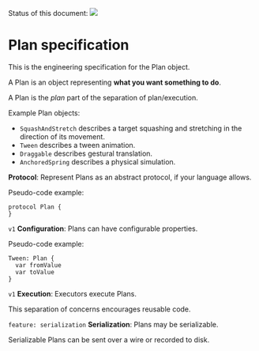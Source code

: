 Status of this document:
![](../../../_assets/under-construction-flashing-barracade-animation.gif)

# Plan specification

This is the engineering specification for the Plan object.

A Plan is an object representing **what you want something to do**.

A Plan is the *plan* part of the separation of plan/execution.

Example Plan objects:

- `SquashAndStretch` describes a target squashing and stretching in the direction of its movement.
- `Tween` describes a tween animation.
- `Draggable` describes gestural translation.
- `AnchoredSpring` describes a physical simulation.

**Protocol**: Represent Plans as an abstract protocol, if your language allows.

Pseudo-code example:

    protocol Plan {
    }

`v1` **Configuration**: Plans can have configurable properties.

Pseudo-code example:

    Tween: Plan {
      var fromValue
      var toValue
    }

`v1` **Execution**: Executors execute Plans.

This separation of concerns encourages reusable code.

`feature: serialization` **Serialization**: Plans may be serializable.

Serializable Plans can be sent over a wire or recorded to disk.
